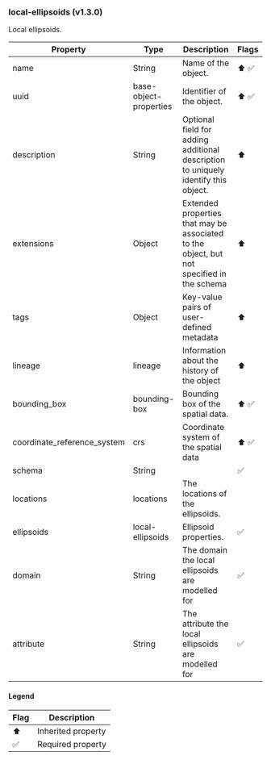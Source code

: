 ### local-ellipsoids (v1.3.0)
Local ellipsoids.

| Property | Type | Description | Flags |
|---|---|---|---|
| name | String | Name of the object. | ⬆️ ✅ |
| uuid | base-object-properties | Identifier of the object. | ⬆️ ✅ |
| description | String | Optional field for adding additional description to uniquely identify this object. | ⬆️ |
| extensions | Object | Extended properties that may be associated to the object, but not specified in the schema | ⬆️ |
| tags | Object | Key-value pairs of user-defined metadata | ⬆️ |
| lineage | lineage | Information about the history of the object | ⬆️ |
| bounding_box | bounding-box | Bounding box of the spatial data. | ⬆️ ✅ |
| coordinate_reference_system | crs | Coordinate system of the spatial data | ⬆️ ✅ |
| schema | String |  | ✅ |
| locations | locations | The locations of the ellipsoids. |  |
| ellipsoids | local-ellipsoids | Ellipsoid properties. | ✅ |
| domain | String | The domain the local ellipsoids are modelled for | ✅ |
| attribute | String | The attribute the local ellipsoids are modelled for | ✅ |


#### Legend

| Flag | Description |
| --- | --- |
| ⬆️ | Inherited property |
| ✅ | Required property |

